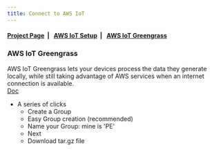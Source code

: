 ```yaml
---
title: Connect to AWS IoT
---
```



####  [Project Page](https://dujm.github.io/Iot_EdgeComputing/index)&nbsp;  | &nbsp;   [AWS IoT Setup](https://dujm.github.io/Iot_EdgeComputing/aws_iot)&nbsp;  | &nbsp;   [AWS IoT Greengrass](https://dujm.github.io/Iot_EdgeComputing/aws_greengrass)



### AWS IoT Greengrass
AWS IoT Greengrass lets your devices process the data they generate locally, while still taking advantage of AWS services when an internet connection is available.  
[Doc](https://eu-central-1.console.aws.amazon.com/iot/home?region=eu-central-1#/greengrassIntro)
 * A series of clicks
   * Create a Group
   * Easy Group creation (recommended)
   * Name your Group: mine is 'PE'
   * Next  
   * Download tar.gz file
